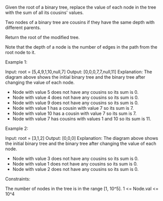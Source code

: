 Given the root of a binary tree, replace the value of each node in the tree
with the sum of all its cousins' values.

Two nodes of a binary tree are cousins if they have the same depth with
different parents.

Return the root of the modified tree.

Note that the depth of a node is the number of edges in the path from the
root node to it.


Example 1:


Input: root = [5,4,9,1,10,null,7]
Output: [0,0,0,7,7,null,11]
Explanation: The diagram above shows the initial binary tree and the binary
tree after changing the value of each node.
- Node with value 5 does not have any cousins so its sum is 0.
- Node with value 4 does not have any cousins so its sum is 0.
- Node with value 9 does not have any cousins so its sum is 0.
- Node with value 1 has a cousin with value 7 so its sum is 7.
- Node with value 10 has a cousin with value 7 so its sum is 7.
- Node with value 7 has cousins with values 1 and 10 so its sum is 11.


Example 2:


Input: root = [3,1,2]
Output: [0,0,0]
Explanation: The diagram above shows the initial binary tree and the binary
tree after changing the value of each node.
- Node with value 3 does not have any cousins so its sum is 0.
- Node with value 1 does not have any cousins so its sum is 0.
- Node with value 2 does not have any cousins so its sum is 0.



Constraints:


The number of nodes in the tree is in the range [1, 10^5].
1 <= Node.val <= 10^4




